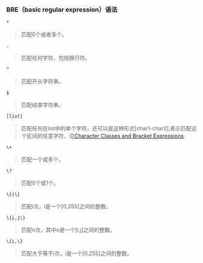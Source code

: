 ### BRE（basic regular expression）语法  
```*```
> 匹配0个或者多个。

```.```
> 匹配任何字符，包括换行符。    

```^```
> 匹配开头字符串。  

```$```
> 匹配结束字符串。  

```[list]```  
> 匹配任何在list中的单个字符，还可以是这种形式[char1-char2],表示匹配这个区间的任意字符，见[Character Classes and Bracket Expressions](https://www.gnu.org/software/sed/manual/sed.html#Character-Classes-and-Bracket-Expressions).  

```\+```
> 匹配一个或多个。

```\?```
> 匹配0个或1个。

```\{i\}```
> 匹配i次，i是一个[0,255]之间的整数。

```\{i,j\}```
> 匹配n次，其中n是一个[i,j]之间的整数。

```\{i,\}```
> 匹配大于等于i次，i是一个[0,255]之间的整数。


